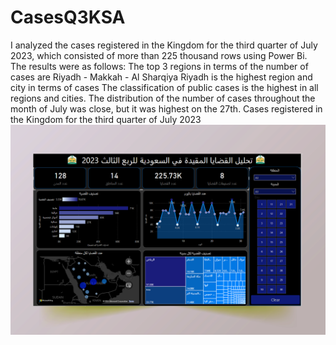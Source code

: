 # CasesQ3KSA
I analyzed the cases registered in the Kingdom for the third quarter of July 2023, which consisted of more than 225 thousand rows using Power Bi.
The results were as follows:
The top 3 regions in terms of the number of cases are Riyadh - Makkah - Al Sharqiya
Riyadh is the highest region and city in terms of cases
The classification of public cases is the highest in all regions and cities. The distribution of the number of cases throughout the month of July was close, but it was highest on the 27th.
Cases registered in the Kingdom for the third quarter of July 2023
![](https://github.com/yasmin203/CasesQ3KSA/blob/main/2.png)
